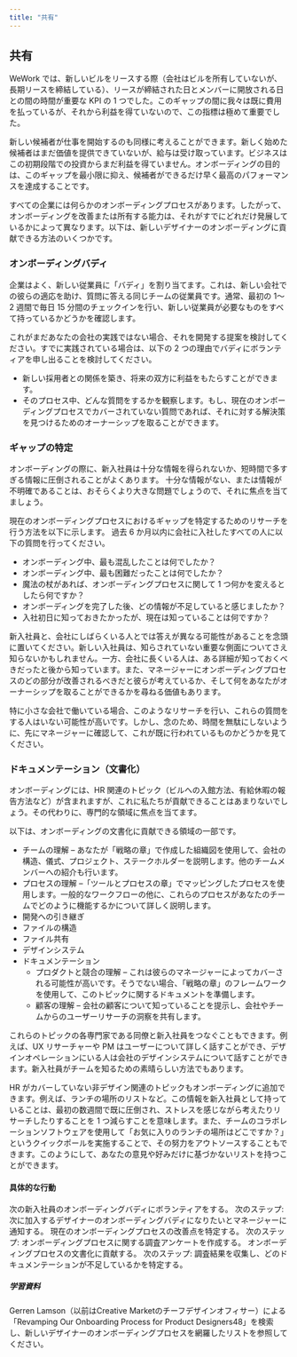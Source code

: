 ```yaml
---
title: "共有"
---
```

## 共有 
WeWork では、新しいビルをリースする際（会社はビルを所有していないが、長期リースを締結している）、リースが締結された日とメンバーに開放される日との間の時間が重要な KPI の 1 つでした。このギャップの間に我々は既に費用を払っているが、それから利益を得ていないので、この指標は極めて重要でした。

新しい候補者が仕事を開始するのも同様に考えることができます。新しく始めた候補者はまだ価値を提供できていないが、給与は受け取っています。ビジネスはこの初期段階での投資からまだ利益を得ていません。オンボーディングの目的は、このギャップを最小限に抑え、候補者ができるだけ早く最高のパフォーマンスを達成することです。

すべての企業には何らかのオンボーディングプロセスがあります。したがって、オンボーディングを改善または所有する能力は、それがすでにどれだけ発展しているかによって異なります。以下は、新しいデザイナーのオンボーディングに貢献できる方法のいくつかです。

### オンボーディングバディ
企業はよく、新しい従業員に「バディ」を割り当てます。これは、新しい会社での彼らの適応を助け、質問に答える同じチームの従業員です。通常、最初の 1〜2 週間で毎日 15 分間のチェックインを行い、新しい従業員が必要なものをすべて持っているかどうかを確認します。

これがまだあなたの会社の実践ではない場合、それを開発する提案を検討してください。すでに実践されている場合は、以下の 2 つの理由でバディにボランティアを申し出ることを検討してください。
- 新しい採用者との関係を築き、将来の双方に利益をもたらすことができます。
- そのプロセス中、どんな質問をするかを観察します。もし、現在のオンボーディングプロセスでカバーされていない質問であれば、それに対する解決策を見つけるためのオーナーシップを取ることができます。

### ギャップの特定
オンボーディングの際に、新入社員は十分な情報を得られないか、短時間で多すぎる情報に圧倒されることがよくあります。
十分な情報がない、または情報が不明確であることは、おそらくより大きな問題でしょうので、それに焦点を当てましょう。

現在のオンボーディングプロセスにおけるギャップを特定するためのリサーチを行う方法を以下に示します。
過去 6 か月以内に会社に入社したすべての人に以下の質問を行ってください。
- オンボーディング中、最も混乱したことは何でしたか？
- オンボーディング中、最も困難だったことは何でしたか？
- 魔法の杖があれば、オンボーディングプロセスに関して 1 つ何かを変えるとしたら何ですか？
- オンボーディングを完了した後、どの情報が不足していると感じましたか？
- 入社初日に知っておきたかったが、現在は知っていることは何ですか？

新入社員と、会社にしばらくいる人とでは答えが異なる可能性があることを念頭に置いてください。新しい入社員は、知らされていない重要な側面についてさえ知らないかもしれません。一方、会社に長くいる人は、ある詳細が知っておくべきだったと後から知っています。また、マネージャーにオンボーディングプロセスのどの部分が改善されるべきだと彼らが考えているか、そして何をあなたがオーナーシップを取ることができるかを尋ねる価値もあります。

特に小さな会社で働いている場合、このようなリサーチを行い、これらの質問をする人はいない可能性が高いです。しかし、念のため、時間を無駄にしないように、先にマネージャーに確認して、これが既に行われているものかどうかを見てください。

### ドキュメンテーション（文書化）
オンボーディングには、HR 関連のトピック（ビルへの入館方法、有給休暇の報告方法など）が含まれますが、これに私たちが貢献できることはあまりないでしょう。その代わりに、専門的な領域に焦点を当てます。

以下は、オンボーディングの文書化に貢献できる領域の一部です。
- チームの理解 – あなたが「戦略の章」で作成した組織図を使用して、会社の構造、儀式、プロジェクト、ステークホルダーを説明します。他のチームメンバーへの紹介も行います。
- プロセスの理解 –「ツールとプロセスの章」でマッピングしたプロセスを使用します。一般的なワークフローの他に、これらのプロセスがあなたのチームでどのように機能するかについて詳しく説明します。
- 開発への引き継ぎ
- ファイルの構造
- ファイル共有
- デザインシステム
- ドキュメンテーション 
  - プロダクトと競合の理解 – これは彼らのマネージャーによってカバーされる可能性が高いです。そうでない場合、「戦略の章」のフレームワークを使用して、このトピックに関するドキュメントを準備します。 
  - 顧客の理解 – 会社の顧客について知っていることを提示し、会社やチームからのユーザーリサーチの洞察を共有します。

これらのトピックの各専門家である同僚と新入社員をつなぐこともできます。例えば、UX リサーチャーや PM はユーザーについて詳しく話すことができ、デザインオペレーションにいる人は会社のデザインシステムについて話すことができます。新入社員がチームを知るための素晴らしい方法でもあります。

HR がカバーしていない非デザイン関連のトピックもオンボーディングに追加できます。例えば、ランチの場所のリストなど。この情報を新入社員として持っていることは、最初の数週間で既に圧倒され、ストレスを感じながら考えたりリサーチしたりすることを 1 つ減らすことを意味します。また、チームのコラボレーションソフトウェアを使用して「お気に入りのランチの場所はどこですか？」というクイックポールを実施することで、その努力をアウトソースすることもできます。このようにして、あなたの意見や好みだけに基づかないリストを持つことができます。

#### 具体的な行動
次の新入社員のオンボーディングバディにボランティアをする。
次のステップ: 次に加入するデザイナーのオンボーディングバディになりたいとマネージャーに通知する。
現在のオンボーディングプロセスの改善点を特定する。
次のステップ: オンボーディングプロセスに関する調査アンケートを作成する。
オンボーディングプロセスの文書化に貢献する。
次のステップ: 調査結果を収集し、どのドキュメンテーションが不足しているかを特定する。

##### 学習資料
Gerren Lamson（以前はCreative Marketのチーフデザインオフィサー）による「Revamping Our Onboarding Process for Product Designers48」を検索し、新しいデザイナーのオンボーディングプロセスを網羅したリストを参照してください。



